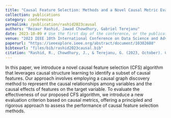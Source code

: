 ```yaml
---
title: "Causal Feature Selection: Methods and a Novel Causal Metric Evaluation Framework"
collection: publications
category: conferences
permalink: /publication/rashid2023causal
authors: "Rezaur Rashid, Jawad Chowdhury, Gabriel Terejanu"
date: 2023-10-09 # Use the first day of the conference, or the publication date if you know it
venue: "2023 IEEE 10th International Conference on Data Science and Advanced Analytics (DSAA)"
paperurl: "https://ieeexplore.ieee.org/abstract/document/10302608" 
bibtexurl: "files/bib/rashid2023causal.bib"
citation: "Rashid, R., Chowdhury, J., & Terejanu, G. (2023, October). Causal feature selection: Methods and a novel causal metric evaluation framework. In 2023 IEEE 10th International Conference on Data Science and Advanced Analytics (DSAA) (pp. 1-9). IEEE."
---
```

In this paper, we introduce a novel causal feature selection (CFS) algorithm that leverages causal structure learning to identify a subset of causal features. Our approach involves employing a causal graph discovery method to represent the causal relationships among variables and the causal effects of features on the target variable. To evaluate the effectiveness of our proposed CFS algorithm, we introduce a new evaluation criterion based on causal metrics, offering a principled and rigorous approach to assess the performance of causal feature selection methods. 